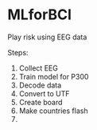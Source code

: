 # MLforBCI
Play risk using EEG data


Steps:

  1. Collect EEG
  2. Train model for P300
  3. Decode data
  4. Convert to UTF
  5. Create board
  6. Make countries flash
  7. 
